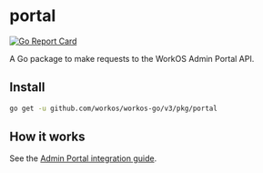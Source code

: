 # portal

[![Go Report Card](https://img.shields.io/badge/dev-reference-007d9c?logo=go&logoColor=white&style=flat)](https://pkg.go.dev/github.com/workos/workos-go/v3/pkg/portal)

A Go package to make requests to the WorkOS Admin Portal API.

## Install

```sh
go get -u github.com/workos/workos-go/v3/pkg/portal
```

## How it works

See the [Admin Portal integration guide](https://workos.com/docs/admin-portal/guide).

